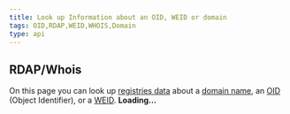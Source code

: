 ```yaml
---
title: Look up Information about an OID, WEID or domain
tags: OID,RDAP,WEID,WHOIS,Domain
type: api
---
```

 
## RDAP/Whois
 
On this page you can look up [registries data](https://webfan.de/apps/registry/) about a [domain name](https://domainundhomepagespeicher.de), an [OID](http://oid-info.com/faq.htm#1) (Object Identifier), or a [WEID](https://weid.info/spec.html). <frdlweb-multi-lookup></frdlweb-multi-lookup><strong frdl-if-js-remove="2000">Loading...</strong>  
 
